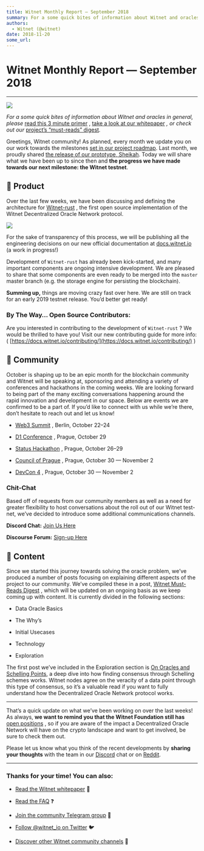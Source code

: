 ```yaml
---
title: Witnet Monthly Report — September 2018
summary: For a some quick bites of information about Witnet and oracles in general, please read this 3 minute primer , take a look at our whitepaper , or check out our project’s “must-reads” digest. Greetings, Witnet community! As planned, every month we update you on our work towards the milestones set in our project roadmap. Last month, we proudly shared the release of our prototype, Sheikah. Today we will share what we have been up to since then and the progress we have made towards our next milestone
authors:
  - Witnet (@witnet)
date: 2018-11-20
some_url: 
---
```


# Witnet Monthly Report — September 2018


----


![](https://cdn-images-1.medium.com/max/2000/0*COabPra8gqIotZNI)

 _For a some quick bites of information about Witnet and oracles in general, please_  [read this 3 minute primer](https://medium.com/witnet/witnet-smart-contracts-with-real-power-f79e326da3a4) , [take a look at our whitepaper](https://witnet.io/static/witnet-whitepaper.pdf)  _, or check out our_  [project’s “must-reads” digest](https://medium.com/witnet/witnet-must-reads-digest-b8d26a909efb)_._ 

Greetings, Witnet community! As planned, every month we update you on our work towards the milestones [set in our project roadmap](https://republic.co/witnet). Last month, we proudly shared [the release of our prototype, Sheikah](https://medium.com/witnet/welcome-to-sheikah-5b658d4815c8). Today we will share what we have been up to since then and **the progress we have made towards our next milestone: the Witnet testnet**.

## 🔧 Product
Over the last few weeks, we have been discussing and defining the architecture for [Witnet-rust](https://github.com/witnet/witnet-rust) , the first open source implementation of the Witnet Decentralized Oracle Network protocol.

![](https://cdn-images-1.medium.com/max/1600/1*CojziNXvdIBsyJibqYMCeQ.png)

For the sake of transparency of this process, we will be publishing all the engineering decisions on our new official documentation at [docs.witnet.io](http://docs.witnet.io/) (a work in progress!)

Development of `Witnet-rust` has already been kick-started, and many important components are ongoing intensive development. We are pleased to share that some components are even ready to be merged into the `master` master branch (e.g. the storage engine for persisting the blockchain).

**Summing up,** things are moving crazy fast over here. We are still on track for an early 2019 testnet release. You’d better get ready!

### By The Way… Open Source Contributors:
Are you interested in contributing to the development of `Witnet-rust` ? We would be thrilled to have you! Visit our new contributing guide for more info: ( [https://docs.witnet.io/contributing/](https://docs.witnet.io/contributing/) )

## 💜 Community
October is shaping up to be an epic month for the blockchain community and Witnet will be speaking at, sponsoring and attending a variety of conferences and hackathons in the coming weeks. We are looking forward to being part of the many exciting conversations happening around the rapid innovation and development in our space. Below are events we are confirmed to be a part of. If you’d like to connect with us while we’re there, don’t hesitate to reach out and let us know!



 *  [Web3 Summit](https://web3summit.com/) , Berlin, October 22–24

 *  [D1 Conference](https://d1conf.com/) , Prague, October 29

 *  [Status Hackathon](https://hackathon.status.im/) , Prague, October 26–29

 *  [Council of Prague](https://www.picatic.com/ethmagicians-prague-2018) , Prague, October 30 — November 2

 *  [DevCon 4](https://devcon4.ethereum.org/) , Prague, October 30 — November 2

### Chit-Chat
Based off of requests from our community members as well as a need for greater flexibility to host conversations about the roll out of our Witnet test-net, we’ve decided to introduce some additional communications channels.
 
**Discord Chat:**  [Join Us Here](https://discord.gg/QKEa5gU) 

 **Discourse Forum:**  [Sign-up Here](https://community.witnet.io) 

## 🎨 Content
Since we started this journey towards solving the oracle problem, we’ve produced a number of posts focusing on explaining different aspects of the project to our community. We’ve compiled these in a post, [Witnet Must-Reads Digest](https://medium.com/witnet/witnet-must-reads-digest-b8d26a909efb) , which will be updated on an ongoing basis as we keep coming up with content. It is currently divided in the following sections:

 * Data Oracle Basics

 * The Why’s

 * Initial Usecases

 * Technology

 * Exploration

The first post we’ve included in the Exploration section is [On Oracles and Schelling Points](https://medium.com/witnet/on-oracles-and-schelling-points-2a1807c29b73), a deep dive into how finding consensus through Schelling schemes works. Witnet nodes agree on the veracity of a data point through this type of consensus, so it’s a valuable read if you want to fully understand how the Decentralized Oracle Network protocol works.

----

That’s a quick update on what we’ve been working on over the last weeks! As always, **we want to remind you that the Witnet Foundation still has**  [open positions](https://angel.co/witnet-foundation-1/jobs) , so if you are aware of the impact a Decentralized Oracle Network will have on the crypto landscape and want to get involved, be sure to check them out.

Please let us know what you think of the recent developments by **sharing your thoughts** with the team in our [Discord](https://discord.gg/QKEa5gU) chat or on [Reddit](https://reddit.com/r/witnet).

----


### Thanks for your time! You can also:



 *  [Read the Witnet whitepaper](https://witnet.io/static/witnet-whitepaper.pdf) 📃

 *  [Read the FAQ](https://witnet.io/#/faq) ❓

 *  [Join the community Telegram group](https://t.me/witnetio) 💬

 *  [Follow @witnet_io on Twitter](https://twitter.com/witnet_io) 🐦

 *  [Discover other Witnet community channels](https://witnet.io/#/contact) 👥
